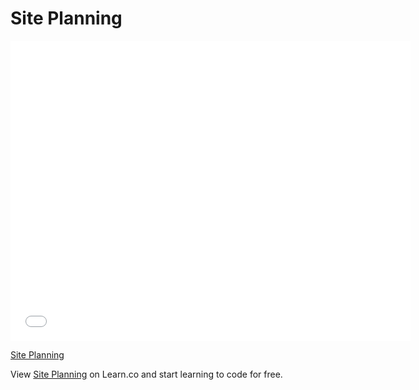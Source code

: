 # Site Planning

<iframe width="640" height="480" src="//www.youtube.com/embed/TmW9d8Uik6E?rel=0&modestbranding=1" frameborder="0" allowfullscreen></iframe><p><a href="https://www.youtube.com/watch?v=TmW9d8Uik6E">Site Planning</a></p>

<p data-visibility='hidden'>View <a href='https://learn.co/lessons/site-planning' title='Site Planning'>Site Planning</a> on Learn.co and start learning to code for free.</p>
